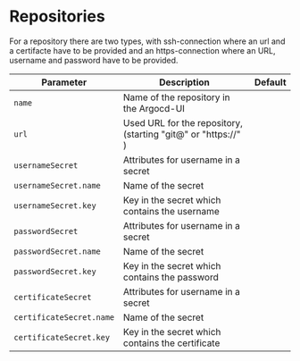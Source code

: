 # Repositories

For a repository there are two types, with ssh-connection where an url and a certifacte have to be provided and an https-connection where an URL, username and password have to be provided.

| Parameter                          | Description                                                                     | Default                           |
| ---------------------------------- | ------------------------------------------------------------------------------- | --------------------------------- |
| `name`                             | Name of the repository in the Argocd-UI                                         |                                   |
| `url`                              | Used URL for the repository, (starting "git@" or "https://" )                   |                                   |
| `usernameSecret`                   | Attributes for username in a secret                                             |                                   |
| `usernameSecret.name`              | Name of the secret                                                              |                                   |
| `usernameSecret.key`               | Key in the secret which contains the username                                   |                                   |
| `passwordSecret`                   | Attributes for username in a secret                                             |                                   |
| `passwordSecret.name`              | Name of the secret                                                              |                                   |
| `passwordSecret.key`               | Key in the secret which contains the password                                   |                                   |
| `certificateSecret`                | Attributes for username in a secret                                             |                                   |
| `certificateSecret.name`           | Name of the secret                                                              |                                   |
| `certificateSecret.key`            | Key in the secret which contains the certificate                                |                                   |